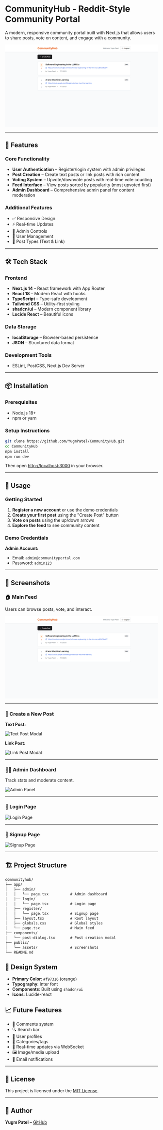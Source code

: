 # CommunityHub - Reddit-Style Community Portal

A modern, responsive community portal built with Next.js that allows users to share posts, vote on content, and engage with a community.

![CommunityHub Screenshot](Images/dashboard.png)

---

## 🚀 Features

### Core Functionality
- **User Authentication** – Register/login system with admin privileges  
- **Post Creation** – Create text posts or link posts with rich content  
- **Voting System** – Upvote/downvote posts with real-time vote counting  
- **Feed Interface** – View posts sorted by popularity (most upvoted first)  
- **Admin Dashboard** – Comprehensive admin panel for content moderation  

### Additional Features
- ✅ Responsive Design  
- ⚡ Real-time Updates  
- 🔐 Admin Controls  
- 👥 User Management  
- 📝 Post Types (Text & Link)

---

## 🛠️ Tech Stack

### Frontend
- **Next.js 14** – React framework with App Router  
- **React 18** – Modern React with hooks  
- **TypeScript** – Type-safe development  
- **Tailwind CSS** – Utility-first styling  
- **shadcn/ui** – Modern component library  
- **Lucide React** – Beautiful icons  

### Data Storage
- **localStorage** – Browser-based persistence  
- **JSON** – Structured data format  

### Development Tools
- ESLint, PostCSS, Next.js Dev Server

---

## 📦 Installation

### Prerequisites
- Node.js 18+  
- npm or yarn  

### Setup Instructions

```bash
git clone https://github.com/YugmPatel/CommunityHub.git
cd CommunityHub
npm install
npm run dev
````

Then open [http://localhost:3000](http://localhost:3000) in your browser.

---

## 🎯 Usage

### Getting Started

1. **Register a new account** or use the demo credentials
2. **Create your first post** using the "Create Post" button
3. **Vote on posts** using the up/down arrows
4. **Explore the feed** to see community content

### Demo Credentials

**Admin Account:**

* Email: `admin@communityportal.com`
* Password: `admin123`

---

## 📸 Screenshots

### 🏠 Main Feed

Users can browse posts, vote, and interact.

![Dashboard](Images/dashboard.png)

---

### 📝 Create a New Post

**Text Post:**

![Text Post Modal](Images/Text%20post.png)

**Link Post:**

![Link Post Modal](Images/Link%20Post.png)

---

### 🧑‍💼 Admin Dashboard

Track stats and moderate content.

![Admin Panel](Images/admin%20dashboard.png)

---

### 🔐 Login Page

![Login Page](Images/login.png)

---

### 🧾 Signup Page

![Signup Page](Images/signup.png)

---

## 🏗️ Project Structure

```
communityhub/
├── app/
│   ├── admin/
│   │   └── page.tsx          # Admin dashboard
│   ├── login/
│   │   └── page.tsx          # Login page
│   ├── register/
│   │   └── page.tsx          # Signup page
│   ├── layout.tsx            # Root layout
│   ├── globals.css           # Global styles
│   └── page.tsx              # Main feed
├── components/
│   └── post-dialog.tsx       # Post creation modal
├── public/
│   └── assets/               # Screenshots
└── README.md
```
## 🎨 Design System

* **Primary Color**: `#f97316` (orange)
* **Typography**: Inter font
* **Components**: Built using `shadcn/ui`
* **Icons**: Lucide-react


## 📈 Future Features

* 💬 Comments system
* 🔍 Search bar
* 🧑 User profiles
* 📁 Categories/tags
* 🔄 Real-time updates via WebSocket
* 🖼️ Image/media upload
* 📧 Email notifications

---

## 📄 License

This project is licensed under the [MIT License](LICENSE).

---

## 👥 Author

**Yugm Patel** – [GitHub](https://github.com/YugmPatel)
